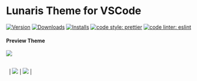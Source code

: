 # Lunaris Theme for VSCode

[![Version](https://img.shields.io/visual-studio-marketplace/v/luas10c.vscode-lunaris-theme?color=43A047)](https://marketplace.visualstudio.com/items?itemName=luas10c.vscode-lunaris-theme)
[![Downloads](https://img.shields.io/visual-studio-marketplace/d/luas10c.vscode-lunaris-theme?color=4e72a2)]([downloads](https://marketplace.visualstudio.com/items?itemName=luas10c.vscode-lunaris-theme))
[![Installs](https://img.shields.io/visual-studio-marketplace/i/luas10c.vscode-lunaris-theme?color=43A047)](https://marketplace.visualstudio.com/items?itemName=luas10c.vscode-lunaris-theme)
[![code style: prettier](https://img.shields.io/badge/code_style-prettier-ff69b4.svg?style=flat-square)](https://github.com/prettier/prettier)
[![code linter: eslint](https://img.shields.io/badge/code%20linter-eslint-orange.svg?style=flat-square)](https://github.com/eslint/eslint)

#### Preview Theme

![](preview-2.png)

| | |
| ---- | ----  |
&nbsp;
| ![](preview-2.png) | ![](preview-3.png) |